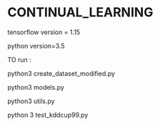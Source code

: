 # CONTINUAL_LEARNING

tensorflow version = 1.15


python version=3.5

TO run :


python3 create_dataset_modified.py


python3 models.py


python3 utils.py


python 3 test_kddcup99.py
